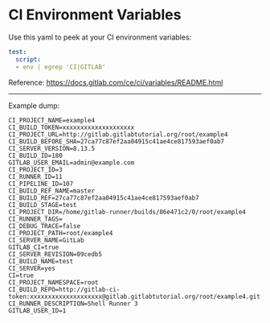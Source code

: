 # CI Environment Variables

Use this yaml to peek at your CI environment variables:



```yaml
test:
  script:
  - env | egrep 'CI|GITLAB'
```
Reference: https://docs.gitlab.com/ce/ci/variables/README.html

---
Example dump:

```
CI_PROJECT_NAME=example4
CI_BUILD_TOKEN=xxxxxxxxxxxxxxxxxxxx
CI_PROJECT_URL=http://gitlab.gitlabtutorial.org/root/example4
CI_BUILD_BEFORE_SHA=27ca77c87ef2aa04915c41ae4ce817593aef0ab7
CI_SERVER_VERSION=8.13.5
CI_BUILD_ID=180
GITLAB_USER_EMAIL=admin@example.com
CI_PROJECT_ID=3
CI_RUNNER_ID=11
CI_PIPELINE_ID=107
CI_BUILD_REF_NAME=master
CI_BUILD_REF=27ca77c87ef2aa04915c41ae4ce817593aef0ab7
CI_BUILD_STAGE=test
CI_PROJECT_DIR=/home/gitlab-runner/builds/86e471c2/0/root/example4
CI_RUNNER_TAGS=
CI_DEBUG_TRACE=false
CI_PROJECT_PATH=root/example4
CI_SERVER_NAME=GitLab
GITLAB_CI=true
CI_SERVER_REVISION=09cedb5
CI_BUILD_NAME=test
CI_SERVER=yes
CI=true
CI_PROJECT_NAMESPACE=root
CI_BUILD_REPO=http://gitlab-ci-token:xxxxxxxxxxxxxxxxxxxx@gitlab.gitlabtutorial.org/root/example4.git
CI_RUNNER_DESCRIPTION=Shell Runner 3
GITLAB_USER_ID=1
```
